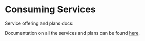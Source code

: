 # Consuming Services 

Service offering and plans docs:

Documentation on all the services and plans can be found [here](https://docs.pivotal.io/csb-azure/reference.html).

